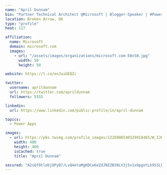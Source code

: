 ```yaml
---
name: "April Dunnam"
bio: "Partner Technical Architect @Microsoft | Blogger-Speaker | #PowerApps, #PowerAutomate, #Office365, #SharePoint | #WIT | #Karaoke Queen"
location: Broken Arrow, OK
type: "profile"
heat: 117

affiliation:
  name: Microsoft
  domain: microsoft.com
  images:
    - url: "/assets/images/organizations/microsoft.com-50x50.jpg"
      width: 50
      height: 50

website: https://t.co/enJuiGEQZc

twitter:
  username: aprildunnam
  url: https://twitter.com/aprildunnam
  followers: 5555

linkedin:
  url: https://www.linkedin.com/public-profile/in/april-dunnam

topics:
  - Power Apps

images:
  - url: https://pbs.twimg.com/profile_images/1326986540329918465/W_IJ6Ih2_400x400.jpg
    width: 400
    height: 400
    isCached: true
    title: "April Dunnam"

secured: "A2sQf8tlobjOPyB7/LvQ4etaMgKDCw6eZdJNZZB38LV3j5v1xOpgotLk953LhArAENZvXKULVCdrt/uswNfZBAeGqqeq7U+tQwASWZWTMklmxD7MQo1mVXql/DFdZuVL3zqaPimYGz0PJsQ6dlc/jxsZ5wvB1cGmjjf9XXnbYMc+rPjbq9G/Z+/5lpSrVClPy0FFEOr3mXTQkrFB5D8uN7wGIxYETC0vvtmAbr1EmanfEmn8lsR7jEXp2cq7R2FDjA6gKYmos5vHijO7T9FH7eLnzefUjR4ODo0GirFRKzM3+svd18gmdChdH8PYwSZvZGqQ+NTVEGlmm/uJlkT55Zh7jWg8lA/5xcLNMDVXo1ytD39Wf6jmI6Pjat9FWgPTD/RQMTXh1IbEI4TM1mP7Z7YD3vFFi0FD1hmu2/bSU9k=;//AOMOE37aHGzL81zQHYfA=="
---
```



